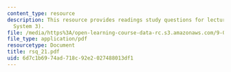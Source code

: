 ```yaml
---
content_type: resource
description: This resource provides readings study questions for lecture 21 (Motor
  System 3).
file: /media/https%3A/open-learning-course-data-rc.s3.amazonaws.com/9-01-neuroscience-and-behavior-fall-2003/6d7c1b6974ad718c92e2027488013df1_rsq_21.pdf
file_type: application/pdf
resourcetype: Document
title: rsq_21.pdf
uid: 6d7c1b69-74ad-718c-92e2-027488013df1
---
```

